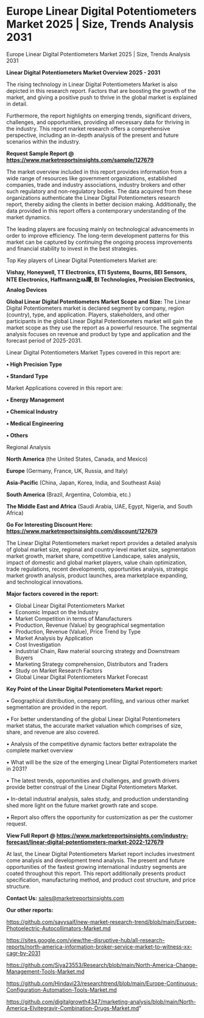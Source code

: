 # Europe Linear Digital Potentiometers Market 2025 | Size, Trends Analysis 2031
Europe Linear Digital Potentiometers Market 2025 | Size, Trends Analysis 2031

<Strong> Linear Digital Potentiometers Market Overview 2025 - 2031</strong>

The rising technology in Linear Digital Potentiometers Market is also depicted in this research report. Factors that are boosting the growth of the market, and giving a positive push to thrive in the global market is explained in detail.

Furthermore, the report highlights on emerging trends, significant drivers, challenges, and opportunities, providing all necessary data for thriving in the industry. This report market research offers a comprehensive perspective, including an in-depth analysis of the present and future scenarios within the industry.

<strong>Request Sample Report @ <a href=https://www.marketreportsinsights.com/sample/127679>https://www.marketreportsinsights.com/sample/127679</a></strong>

The market overview included in this report provides information from a wide range of resources like government organizations, established companies, trade and industry associations, industry brokers and other such regulatory and non-regulatory bodies. The data acquired from these organizations authenticate the Linear Digital Potentiometers research report, thereby aiding the clients in better decision making. Additionally, the data provided in this report offers a contemporary understanding of the market dynamics.

The leading players are focusing mainly on technological advancements in order to improve efficiency. The long-term development patterns for this market can be captured by continuing the ongoing process improvements and financial stability to invest in the best strategies.

Top Key players of Linear Digital Potentiometers Market are:

<strong>Vishay, Honeywell, TT Electronics, ETI Systems, Bourns, BEI Sensors, NTE Electronics, Haffmann⪸ꦦ瞫, BI Technologies, Precision Electronics, Analog Devices</strong>

<strong><b>Global Linear Digital Potentiometers Market Scope and Size:</b></strong>
The Linear Digital Potentiometers market is declared segment by company, region (country), type, and application. Players, stakeholders, and other participants in the global Linear Digital Potentiometers market will gain the market scope as they use the report as a powerful resource. The segmental analysis focuses on revenue and product by type and application and the forecast period of 2025-2031.

Linear Digital Potentiometers Market Types covered in this report are:

<strong>• High Precision Type

• Standard Type</strong>

Market Applications covered in this report are:

<strong>• Energy Management

• Chemical Industry

• Medical Engineering

• Others</strong> 

Regional Analysis

<strong>North America</strong> (the United States, Canada, and Mexico)

<strong>Europe</strong> (Germany, France, UK, Russia, and Italy)

<strong>Asia-Pacific</strong> (China, Japan, Korea, India, and Southeast Asia)

<strong>South America</strong> (Brazil, Argentina, Colombia, etc.)

<strong>The Middle East and Africa</strong> (Saudi Arabia, UAE, Egypt, Nigeria, and South Africa)

<strong>Go For Interesting Discount Here: <a href=https://www.marketreportsinsights.com/discount/127679>https://www.marketreportsinsights.com/discount/127679</a></strong>

The Linear Digital Potentiometers market report provides a detailed analysis of global market size, regional and country-level market size, segmentation market growth, market share, competitive Landscape, sales analysis, impact of domestic and global market players, value chain optimization, trade regulations, recent developments, opportunities analysis, strategic market growth analysis, product launches, area marketplace expanding, and technological innovations.

<strong><b>Major factors covered in the report:</b></strong>
<ul>
  <li>Global Linear Digital Potentiometers Market </li>
  <li>Economic Impact on the Industry</li>
  <li>Market Competition in terms of Manufacturers</li>
  <li>Production, Revenue (Value) by geographical segmentation</li>
  <li>Production, Revenue (Value), Price Trend by Type</li>
  <li>Market Analysis by Application</li>
  <li>Cost Investigation</li>
  <li>Industrial Chain, Raw material sourcing strategy and Downstream Buyers</li>
  <li>Marketing Strategy comprehension, Distributors and Traders</li>
  <li>Study on Market Research Factors</li>
  <li>Global Linear Digital Potentiometers Market Forecast</li>
</ul>

<strong><b>Key Point of the Linear Digital Potentiometers Market report:</b></strong>

• Geographical distribution, company profiling, and various other market segmentation are provided in the report.

• For better understanding of the global Linear Digital Potentiometers market status, the accurate market valuation which comprises of size, share, and revenue are also covered.

• Analysis of the competitive dynamic factors better extrapolate the complete market overview

• What will be the size of the emerging Linear Digital Potentiometers market in 2031?

• The latest trends, opportunities and challenges, and growth drivers provide better construal of the Linear Digital Potentiometers Market.

• In-detail industrial analysis, sales study, and production understanding shed more light on the future market growth rate and scope.

• Report also offers the opportunity for customization as per the customer request.

<strong><b>View Full Report @ <a href=https://www.marketreportsinsights.com/industry-forecast/linear-digital-potentiometers-market-2022-127679>https://www.marketreportsinsights.com/industry-forecast/linear-digital-potentiometers-market-2022-127679</a></b></strong>


At last, the Linear Digital Potentiometers Market report includes investment come analysis and development trend analysis. The present and future opportunities of the fastest growing international industry segments are coated throughout this report. This report additionally presents product specification, manufacturing method, and product cost structure, and price structure.

<strong>Contact Us:</strong>
sales@marketreportsinsights.com

<strong>Our other reports:</strong>

<a href=https://github.com/sayysaif/new-market-research-trend/blob/main/Europe-Photoelectric-Autocollimators-Market.md>https://github.com/sayysaif/new-market-research-trend/blob/main/Europe-Photoelectric-Autocollimators-Market.md</a>

<a href=https://sites.google.com/view/the-disruptive-hub/all-research-reports/north-america-information-broker-service-market-to-witness-xx-cagr-by-2031>https://sites.google.com/view/the-disruptive-hub/all-research-reports/north-america-information-broker-service-market-to-witness-xx-cagr-by-2031</a>

<a href=https://github.com/Siya23553/Research/blob/main/North-America-Change-Management-Tools-Market.md>https://github.com/Siya23553/Research/blob/main/North-America-Change-Management-Tools-Market.md</a>

<a href=https://github.com/Hindavi23/researchtrend/blob/main/Europe-Continuous-Configuration-Automation-Tools-Market.md>https://github.com/Hindavi23/researchtrend/blob/main/Europe-Continuous-Configuration-Automation-Tools-Market.md</a>

<a href=https://github.com/digitalgrowth4347/marketing-analysis/blob/main/North-America-Elvitegravir-Combination-Drugs-Market.md>https://github.com/digitalgrowth4347/marketing-analysis/blob/main/North-America-Elvitegravir-Combination-Drugs-Market.md</a>"
